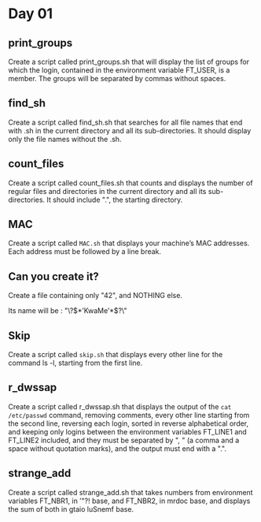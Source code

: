 # Day 01

## print_groups

Create a script called print_groups.sh that will display the list of groups for which the login, contained in the environment variable FT_USER, is a member. The groups will be separated by commas without spaces.

## find_sh

Create a script called find_sh.sh that searches for all file names that end with .sh in the current directory and all its sub-directories. It should display only the file names without the .sh.

## count_files

Create a script called count_files.sh that counts and displays the number of regular files and directories in the current directory and all its sub-directories. It should include ".", the starting directory.

## MAC

Create a script called `MAC.sh` that displays your machine’s MAC addresses. Each address must be followed by a line break.

## Can you create it?

Create a file containing only "42", and NOTHING else.  

Its name will be : "\\?\$\*’KwaMe’\*\$?\\"

## Skip

Create a script called `skip.sh` that displays every other line for the command ls -l, starting from the first line.

## r_dwssap

Create a script called r_dwssap.sh that displays the output of the `cat /etc/passwd` command, removing comments, every other line starting from the second line, reversing each login, sorted in reverse alphabetical order, and keeping only logins between the environment variables FT_LINE1 and FT_LINE2 included, and they must be separated by ", " (a comma and a space without quotation marks), and the output must end with a ".".

## strange_add

Create a script called strange_add.sh that takes numbers from environment variables FT_NBR1, in ’\"?! base, and FT_NBR2, in mrdoc base, and displays the sum of both in gtaio luSnemf base.
